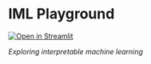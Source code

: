 # IML Playground

[![Open in Streamlit](https://static.streamlit.io/badges/streamlit_badge_black_white.svg)](https://share.streamlit.io/sbunzel/iml-playground/main/app.py)

*Exploring interpretable machine learning*
